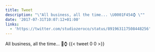 ```yaml
---
title: Tweet
description: "\"All business, all the time... \U0001F454⌚ \""
date: '2017-07-31T10:07:12+01:00'
links:
  - 'https://twitter.com/studiozeroco/status/891963117508448256'
---
```

All business, all the time... 👔⌚ 
      {{< tweet 0 0 >}}
    

